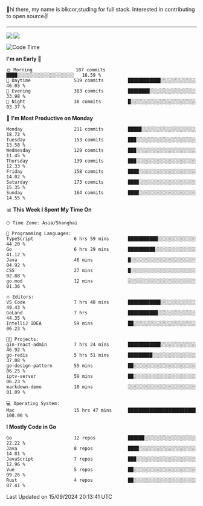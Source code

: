 👋hi there, my name is blkcor,studing for full stack.
Interested in contributing to open source✌️

<hr/>

![](https://github-readme-stats.vercel.app/api?username=blkcor)
<a href="https://github.com/blkcor/github-readme-stats">
    <img align="left" src="https://github-readme-stats.vercel.app/api/top-langs/?username=blkcor&hide=jupyter%20notebook,shaderlab,tex,c%23&langs_count=9" />
</a>


<!--START_SECTION:waka-->
![Code Time](http://img.shields.io/badge/Code%20Time-1%2C343%20hrs%202%20mins-blue)

**I'm an Early 🐤** 

```text
🌞 Morning                187 commits         ████░░░░░░░░░░░░░░░░░░░░░   16.59 % 
🌆 Daytime                519 commits         ████████████░░░░░░░░░░░░░   46.05 % 
🌃 Evening                383 commits         ████████░░░░░░░░░░░░░░░░░   33.98 % 
🌙 Night                  38 commits          █░░░░░░░░░░░░░░░░░░░░░░░░   03.37 % 
```
📅 **I'm Most Productive on Monday** 

```text
Monday                   211 commits         █████░░░░░░░░░░░░░░░░░░░░   18.72 % 
Tuesday                  153 commits         ███░░░░░░░░░░░░░░░░░░░░░░   13.58 % 
Wednesday                129 commits         ███░░░░░░░░░░░░░░░░░░░░░░   11.45 % 
Thursday                 139 commits         ███░░░░░░░░░░░░░░░░░░░░░░   12.33 % 
Friday                   158 commits         ████░░░░░░░░░░░░░░░░░░░░░   14.02 % 
Saturday                 173 commits         ████░░░░░░░░░░░░░░░░░░░░░   15.35 % 
Sunday                   164 commits         ████░░░░░░░░░░░░░░░░░░░░░   14.55 % 
```


📊 **This Week I Spent My Time On** 

```text
🕑︎ Time Zone: Asia/Shanghai

💬 Programming Languages: 
TypeScript               6 hrs 59 mins       ███████████░░░░░░░░░░░░░░   44.20 % 
Go                       6 hrs 29 mins       ██████████░░░░░░░░░░░░░░░   41.12 % 
Java                     46 mins             █░░░░░░░░░░░░░░░░░░░░░░░░   04.92 % 
CSS                      27 mins             █░░░░░░░░░░░░░░░░░░░░░░░░   02.88 % 
go.mod                   12 mins             ░░░░░░░░░░░░░░░░░░░░░░░░░   01.36 % 

🔥 Editors: 
VS Code                  7 hrs 48 mins       ████████████░░░░░░░░░░░░░   49.43 % 
GoLand                   7 hrs               ███████████░░░░░░░░░░░░░░   44.35 % 
IntelliJ IDEA            59 mins             ██░░░░░░░░░░░░░░░░░░░░░░░   06.23 % 

🐱‍💻 Projects: 
gin-react-admin          7 hrs 24 mins       ████████████░░░░░░░░░░░░░   46.92 % 
go-redis                 5 hrs 51 mins       █████████░░░░░░░░░░░░░░░░   37.08 % 
go-design-pattern        59 mins             ██░░░░░░░░░░░░░░░░░░░░░░░   06.25 % 
iptv-server              59 mins             ██░░░░░░░░░░░░░░░░░░░░░░░   06.23 % 
markdown-demo            10 mins             ░░░░░░░░░░░░░░░░░░░░░░░░░   01.09 % 

💻 Operating System: 
Mac                      15 hrs 47 mins      █████████████████████████   100.00 % 
```

**I Mostly Code in Go** 

```text
Go                       12 repos            ██████░░░░░░░░░░░░░░░░░░░   22.22 % 
Java                     8 repos             ████░░░░░░░░░░░░░░░░░░░░░   14.81 % 
JavaScript               7 repos             ███░░░░░░░░░░░░░░░░░░░░░░   12.96 % 
Vue                      5 repos             ██░░░░░░░░░░░░░░░░░░░░░░░   09.26 % 
Rust                     4 repos             ██░░░░░░░░░░░░░░░░░░░░░░░   07.41 % 
```




 Last Updated on 15/09/2024 20:13:41 UTC
<!--END_SECTION:waka-->


